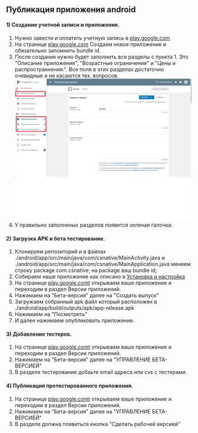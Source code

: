 ## Публикация приложения android

#### 1) Создание учетной записи и приложения.
1. Нужно завести и оплатить учетную запись в [play.google.com](https://play.google.com/)
2. На странице [play.google.com](https://play.google.com/apps/publish) Создаем новое приложение и обязательно запомнить bundle id.
3. После создания нужно будет заполнить все разделы с пункта 1. Это "Описание приложения", "Возрастные ограничения" и "Цены и распространнения.". Все поля в этих разделах достаточно очевидные и не касаются тех. вопросов.
![alt text](./images/android_console.png " ")
4. У правильно заполненых разделов появится зеленая галочка.


#### 2) Загрузка APK и бета тестирование.

1. Клонируем репозиторий и в файлах ./android/app/src/main/java/com/csnative/MainActivity.java и ./android/app/src/main/java/com/csnative/MainApplication.java меняем строку package com.csnative; на package ваш bundle id;
2. Cобираем наше приложение как описано в [Установка и настройка](./installation.md)
3. На странице [play.google.comt](https://play.google.com/apps/publish) открываем ваше приложение и переходим в раздел Версии приложений.
4. Нажимаем на "Бета-версия" далее на "Создать выпуск"
5. Загружаем  собранный apk файл который расположен в ./android/app/build/outputs/apk/app-release.apk
6. Нажимаем на "Посмотреть"
7. И далее нажимаем опубликовать приложение.


#### 3) Добавление тестеров.

1. На странице [play.google.comt](https://play.google.com/apps/publish) открываем ваше приложение и переходим в раздел Версии приложений.
2. Нажимаем на "Бета-версия" далее на "УПРАВЛЕНИЕ БЕТА-ВЕРСИЕЙ"
3. В разделе тестирование добаьте email адреса или cvs с тестерами.


#### 4) Публикация протестированного приложения.

1. На странице [play.google.comt](https://play.google.com/apps/publish) открываем ваше приложение и переходим в раздел Версии приложений.
2. Нажимаем на "Бета-версия" далее на "УПРАВЛЕНИЕ БЕТА-ВЕРСИЕЙ"
3. В разделе должна появиться кнопка "Cделать рабочей версией"



